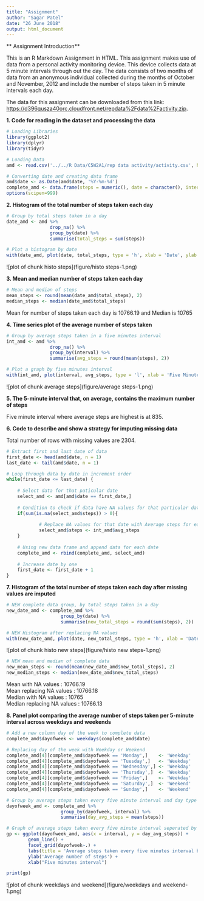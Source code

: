 ```yaml
---
title: "Assignment"
author: "Sagar Patel"
date: "26 June 2018"
output: html_document
---
```


** Assignment Introduction**

This is an R Markdown Assignment in HTML. This assignment makes use of data from a personal activity monitoring device. This device collects data at 5 minute intervals through out the day. The data consists of two months of data from an anonymous individual collected during the months of October and November, 2012 and include the number of steps taken in 5 minute intervals each day.

The data for this assignment can be downloaded from this link: <https://d396qusza40orc.cloudfront.net/repdata%2Fdata%2Factivity.zip>.

**1. Code for reading in the dataset and processing the data**

```r
# Loading Libraries
library(ggplot2)
library(dplyr)
library(tidyr)

# Loading Data
amd <- read.csv('../../R Data/C5W2A1/rep data activity/activity.csv', header = TRUE)

# Converting date and creating data frame
amd$date <- as.Date(amd$date, '%Y-%m-%d')
complete_amd <- data.frame(steps = numeric(), date = character(), interval = numeric())
options(scipen=999)
```
  
**2. Histogram of the total number of steps taken each day**

```r
# Group by total steps taken in a day
date_amd <- amd %>%
                drop_na() %>%
                group_by(date) %>%
                summarise(total_steps = sum(steps))

# Plot a histogram by date
with(date_amd, plot(date, total_steps, type = 'h', xlab = 'Date', ylab = 'Total Steps per day', main = 'Histogram of total steps for each day', lwd = 5))
```

![plot of chunk histo steps](figure/histo steps-1.png)
  
**3. Mean and median number of steps taken each day**

```r
# Mean and median of steps
mean_steps <- round(mean(date_amd$total_steps), 2)
median_steps <- median(date_amd$total_steps)
```


Mean for number of steps taken each day is 10766.19 and Median is 10765  
  
**4. Time series plot of the average number of steps taken**

```r
# Group by average steps taken in a five minutes interval
int_amd <- amd %>%
                drop_na() %>%
                group_by(interval) %>%
                summarise(avg_steps = round(mean(steps), 2))

# Plot a graph by five minutes interval
with(int_amd, plot(interval, avg_steps, type = 'l', xlab = 'Five Minutes Interval', ylab = 'Mean Steps by interval', main = 'Average steps taken every five minutes'))
```

![plot of chunk average steps](figure/average steps-1.png)

**5. The 5-minute interval that, on average, contains the maximum number of steps**  

Five minute interval where average steps are highest is at 835.  
  
**6. Code to describe and show a strategy for imputing missing data**   

Total number of rows with missing values are 2304.  
  
  

```r
# Extract first and last date of data
first_date <- head(amd$date, n = 1)
last_date <- tail(amd$date, n = 1)

# Loop through data by date in increment order
while(first_date <= last_date) {
    
    # Select data for that paticular date
    select_amd <- amd[amd$date == first_date,]
    
    # Condition to check if data have NA values for that particular date
    if(sum(is.na(select_amd$steps)) > 0){
        
            # Replace NA values for that date with Average steps for each interval
            select_amd$steps <- int_amd$avg_steps
    }
    
    # Using new data frame and append data for each date
    complete_amd <- rbind(complete_amd, select_amd)
    
    # Increase date by one
    first_date <- first_date + 1
}
```

**7. Histogram of the total number of steps taken each day after missing values are imputed**

```r
# NEW complete data group, by total steps taken in a day
new_date_amd <- complete_amd %>%
                    group_by(date) %>%
                    summarise(new_total_steps = round(sum(steps), 2))

# NEW Histogram after replacing NA values
with(new_date_amd, plot(date, new_total_steps, type = 'h', xlab = 'Date', ylab = 'Total Steps per day', main = 'New Histogram of total steps for each day', lwd = 5))
```

![plot of chunk histo new steps](figure/histo new steps-1.png)


```r
# NEW mean and median of complete data
new_mean_steps <- round(mean(new_date_amd$new_total_steps), 2)
new_median_steps <- median(new_date_amd$new_total_steps)
```

Mean with NA values : 10766.19   
Mean replacing NA values : 10766.18    
Median with NA values : 10765   
Median replacing NA values : 10766.13  

**8. Panel plot comparing the average number of steps taken per 5-minute interval across weekdays and weekends**

```r
# Add a new column day of the week to complete data
complete_amd$dayofweek <- weekdays(complete_amd$date)

# Replacing day of the week with Weekday or Weekend
complete_amd[4][complete_amd$dayofweek == 'Monday',]    <- 'Weekday'
complete_amd[4][complete_amd$dayofweek == 'Tuesday',]   <- 'Weekday'
complete_amd[4][complete_amd$dayofweek == 'Wednesday',] <- 'Weekday'
complete_amd[4][complete_amd$dayofweek == 'Thursday',]  <- 'Weekday'
complete_amd[4][complete_amd$dayofweek == 'Friday',]    <- 'Weekday'
complete_amd[4][complete_amd$dayofweek == 'Saturday',]  <- 'Weekend'
complete_amd[4][complete_amd$dayofweek == 'Sunday',]    <- 'Weekend'

# Group by average steps taken every five minute interval and day type 
dayofweek_amd <- complete_amd %>%
                    group_by(dayofweek, interval) %>%
                    summarise(day_avg_steps = mean(steps))

# Graph of average steps taken every five minute interval seperated by weekdays and weekend
gp <- ggplot(dayofweek_amd, aes(x = interval, y = day_avg_steps)) +
        geom_line() +
        facet_grid(dayofweek~.) +
        labs(title = 'Average steps taken every five minutes interval by weekdays and weekend') +
        ylab('Average number of steps') + 
        xlab("Five minutes interval")

print(gp)
```

![plot of chunk weekdays and weekend](figure/weekdays and weekend-1.png)
